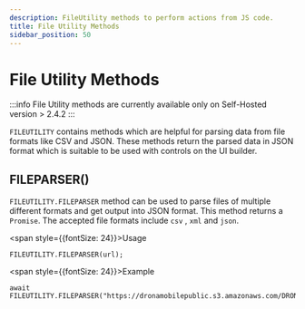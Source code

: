 ```yaml
---
description: FileUtility methods to perform actions from JS code.
title: File Utility Methods
sidebar_position: 50
---
```


# File Utility Methods

:::info
File Utility methods are currently available only on Self-Hosted version > 2.4.2
:::

`FILEUTILITY` contains methods which are helpful for parsing data from file formats like CSV and JSON. These methods return the parsed data in JSON format which is suitable to be used with controls on the UI builder.

## FILEPARSER()

`FILEUTILITY.FILEPARSER` method can be used to parse files of multiple different formats and get output into JSON format. This method returns a `Promise`. The accepted file formats include `csv` , `xml` and `json`.

<span style={{fontSize: 24}}>Usage</span>

```
FILEUTILITY.FILEPARSER(url);
```

<span style={{fontSize: 24}}>Example</span>

```
await FILEUTILITY.FILEPARSER("https://dronamobilepublic.s3.amazonaws.com/DRONA5_Team19020/content/app/images/UiFhDLxjT5.csv");
```

